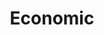 ---
layout: list
title: Economic
slug: economic
menu: true
submenu: false
order: 2
description: >
  주식 투자 및 경제리딩
---